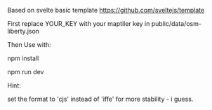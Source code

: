 
Based on svelte basic template https://github.com/sveltejs/template

First replace YOUR_KEY with your maptiler key in public/data/osm-liberty.json 

Then Use with:

npm install 

npm run dev

Hint:

set the format to 'cjs' instead of 'iffe' for more stability - i guess. 
